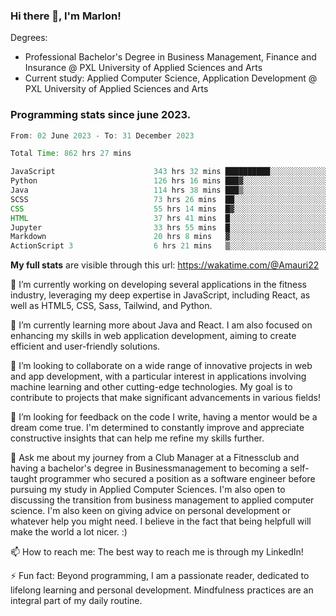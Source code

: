 
### Hi there 👋, I'm Marlon!

Degrees: 
- Professional Bachelor's Degree in Business Management, Finance and Insurance @ PXL University of Applied Sciences and Arts
- Current study: Applied Computer Science, Application Development @ PXL University of Applied Sciences and Arts

### Programming stats since june 2023.
<!--START_SECTION:waka-->

```java
From: 02 June 2023 - To: 31 December 2023

Total Time: 862 hrs 27 mins

JavaScript                      343 hrs 32 mins ██████████░░░░░░░░░░░░░░░   39.71 %
Python                          126 hrs 16 mins ███▓░░░░░░░░░░░░░░░░░░░░░   14.60 %
Java                            114 hrs 38 mins ███▒░░░░░░░░░░░░░░░░░░░░░   13.25 %
SCSS                            73 hrs 26 mins  ██░░░░░░░░░░░░░░░░░░░░░░░   08.49 %
CSS                             55 hrs 14 mins  █▓░░░░░░░░░░░░░░░░░░░░░░░   06.39 %
HTML                            37 hrs 41 mins  █░░░░░░░░░░░░░░░░░░░░░░░░   04.36 %
Jupyter                         33 hrs 55 mins  █░░░░░░░░░░░░░░░░░░░░░░░░   03.92 %
Markdown                        20 hrs 8 mins   ▓░░░░░░░░░░░░░░░░░░░░░░░░   02.33 %
ActionScript 3                  6 hrs 21 mins   ▒░░░░░░░░░░░░░░░░░░░░░░░░   00.74 %
```

<!--END_SECTION:waka-->
**My full stats** are visible through this url: https://wakatime.com/@Amauri22



🔭 I’m currently working on developing several applications in the fitness industry, leveraging my deep expertise in JavaScript, including React, as well as HTML5, CSS, Sass, Tailwind, and Python.

🌱 I’m currently learning more about Java and React. I am also focused on enhancing my skills in web application development, aiming to create efficient and user-friendly solutions.

👯 I’m looking to collaborate on a wide range of innovative projects in web and app development, with a particular interest in applications involving machine learning and other cutting-edge technologies. My goal is to contribute to projects that make significant advancements in various fields!

🤔 I’m looking for feedback on the code I write, having a mentor would be a dream come true. I'm determined to constantly improve and appreciate constructive insights that can help me refine my skills further.

💬 Ask me about my journey from a Club Manager at a Fitnessclub and having a bachelor's degree in Businessmanagement to becoming a self-taught programmer who secured a position as a software engineer before pursuing my study in Applied Computer Sciences. I'm also open to discussing the transition from business management to applied computer science. I'm also keen on giving advice on personal development or whatever help you might need. I believe in the fact that being helpfull will make the world a lot nicer. :)

📫 How to reach me: The best way to reach me is through my LinkedIn!

⚡ Fun fact: Beyond programming, I am a passionate reader, dedicated to lifelong learning and personal development. Mindfulness practices are an integral part of my daily routine.


